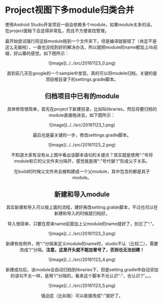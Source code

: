 # Project视图下多module归类合并 #

使用Android Studio开发项目一般会依赖多个module，如果module太多的话，在project面板下会显得非常乱，而且不方便查找管理。

最开始尝试强行将这些module拖到一个文件夹下，但是编译就报错了（肯定不是这么无脑啦），一直也没找到好的解决办法，所以就把module的name都加上lib前缀，好山寨的感觉。如下图所示：

<center>![image](../../src/20161123_0.png)

直到前几天在google的一个sample中发现，真的可以将modele归档，关键的是项目根目录下的settings.gradle脚本。

## 归档项目中已有的module ##

具体修改很简单，首先在project下新建目录，比如叫libraries，然后将要归档的module直接拖进去，如下图所示：

<center>![image](../../src/20161123_1.png)

最后也是最关键的一步，修改settings.gradle脚本。

<center>![image](../../src/20161123_2.png)

不知道大家有没有从上图中看出该脚本语句的关键点？其实就是使用“:”号将module和它的父文件夹分隔开，感觉就是用“:”号代替“/”形成父子关系。

在build的时候父文件夹会被构建成一个父module，其中包含的都是其子module。

## 新建和导入module ##

其实新建和导入可以按上面的流程，建好再改setting.gralde脚本，不过也可以在新建和导入的时候就归档好。

导入很简单，只要在原来name前面加上父module的name就好了，别忘了“:”。

<center>![image](../../src/20161123_3.png)

新建有些例外，用“:”分隔来定义module的name时，studio不认（比较二），需要改成“/”分隔。**注意，这里开头就不能加冒号了，否则也无法创建！**

<center>![image](../../src/20161123_4.png)

新建成功后，该module会自动归档到libraries下，但是setting.gradle中自动添加的语句不太一样，是用“/”分隔的，看来这个脚本不光认识“:”，也认识“/”。。。

<center>![image](../../src/20161123_5.png)

强迫症（比如我）可以直接改成“:”就好了。
